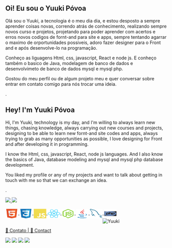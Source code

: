 ## Oi! Eu sou o Yuuki Póvoa  

 Olá sou o Yuuki, a tecnologia é o meu dia dia, e estou desposto a sempre aprender coisas novas, correndo atrás de conhecimento, realizando sempre novos curso e projetos, projetando para poder aprender com acertos e erros novos codigos de fornt-and para site e apps, sempre tentando agarrar o maximo de orportunidades possiveis, adoro fazer designer para o Front and e após desenvolve-lo na programação. 
 
Conheço as liguagens Html, css, javascript, React e node js. E conheço também o basico de Java, modelagem de banco de dados e desenvolvimeto de banco de dados mysql e mysql php. 

Gostou do meu perfil ou de algum projeto meu e quer conversar sobre entrar em contato comigo para nós trocar uma ideia.

.

## Hey! I'm Yuuki Póvoa

Hi, I'm Yuuki, technology is my day, and I'm willing to always learn new things, chasing knowledge, always carrying out new courses and projects, designing to be able to learn new fornt-and site codes and apps, always trying to grab as many opportunities as possible, I love designing for Front and after developing it in programming.

I know the Html, css, javascript, React, node js languages. And I also know the basics of Java, database modeling and mysql and mysql php database development.

You liked my profile or any of my projects and want to talk about getting in touch with me so that we can exchange an idea.

.

 <div>
  <a href="https://github.com/YuukiPovoa">
  <img height="194em" src="https://github-readme-stats.vercel.app/api?username=yuukipovoa&show_icons=true&theme=dark&include_all_commits=true&count_private=true"/>
  <img height="194em" src="https://github-readme-stats.vercel.app/api/top-langs/?username=yuukipovoa&layout=compact&langs_count=7&theme=dark"/>
</div>
 
<div style="display: inline_block"><br>
 <img align="center" alt="Yuuki-HTML" height="30" width="40" src="https://raw.githubusercontent.com/devicons/devicon/master/icons/html5/html5-original.svg">
 <img align="center" alt="Yuuki-CSS" height="30" width="40" src="https://raw.githubusercontent.com/devicons/devicon/master/icons/css3/css3-original.svg">
 <img align="center" alt="Yuuki-Js" height="30" width="40" src="https://raw.githubusercontent.com/devicons/devicon/master/icons/javascript/javascript-plain.svg">
 <img align="center" alt="Yuuki-React" height="30" width="40" src="https://raw.githubusercontent.com/devicons/devicon/master/icons/react/react-original.svg">
 <img align="center" alt="Yuuki-node-js" height="30" width="40" src="https://raw.githubusercontent.com/devicons/devicon/master/icons/nodejs/nodejs-original.svg">
 <img align="center" alt="Yuuki-java" height="30" width="40" src="https://raw.githubusercontent.com/devicons/devicon/master/icons/java/java-original.svg">
 <img align="center" alt="Yuuki-mysql" height="30" width="40" src="https://raw.githubusercontent.com/devicons/devicon/master/icons//mysql/mysql-original.svg">
 <img align="center" alt="Yuuki-php" height="30" width="40" src="https://raw.githubusercontent.com/devicons/devicon/master/icons/php/php-original.svg">
 <img align="right" alt="Yuuki" height="150" width="200" src="https://i.pinimg.com/originals/9e/71/96/9e71964c46524e7fc6642874614980ce.gif">
</div>
  
##
 
 📱 Contato | 📱 Contact
 

 
<div> 
 <a href="https://www.linkedin.com/in/yuukimolinapovoa/i" target="_blank"><img src="https://img.shields.io/badge/-LinkedIn-%230077B5?style=for-the-badge&logo=linkedin&logoColor=white" target="_blank"></a> 
  <a href="https://www.instagram.com/yuukipovoa23/" target="_blank"><img src="https://img.shields.io/badge/Instagram-E4405F?style=for-the-badge&logo=instagram&logoColor=white" target="_blank"></a>
  <a href = "mailto:contato@yuukimolinapovoa2003"><img src="https://img.shields.io/badge/Gmail-D14836?style=for-the-badge&logo=gmail&logoColor=white" target="_blank"></a> 
 <a href="https://discord.gg/6MwHcKWJag" target="_blank"><img src="https://img.shields.io/badge/Discord-7289DA?style=for-the-badge&logo=discord&logoColor=white" target="_blank"></a> 
</div>
